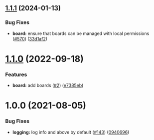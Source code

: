 ## [1.1.1](https://github.com/AEGEE/network/compare/1.1.0...1.1.1) (2024-01-13)


### Bug Fixes

* **board:** ensure that boards can be managed with local permissions ([#570](https://github.com/AEGEE/network/issues/570)) ([33d1af2](https://github.com/AEGEE/network/commit/33d1af2a1a65d379c792ab7421094b026c251b2c))

# [1.1.0](https://github.com/AEGEE/network/compare/1.0.0...1.1.0) (2022-09-18)


### Features

* **board:** add boards ([#2](https://github.com/AEGEE/network/issues/2)) ([e7385eb](https://github.com/AEGEE/network/commit/e7385eb0a84ca5982b597e9cd7dd772ac2ab03f0))

# 1.0.0 (2021-08-05)


### Bug Fixes

* **logging:** log info and above by default ([#143](https://github.com/AEGEE/network/issues/143)) ([0940696](https://github.com/AEGEE/network/commit/09406969c0f6fc88473cf7027af533da36df3eaf))
